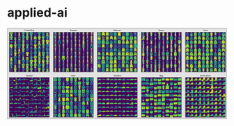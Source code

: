 # applied-ai

![Classification dataset visualized](https://github.com/AntonMaxen/applied-ai/blob/master/assignment_3/visual_classifcation.png)
